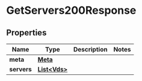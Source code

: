 

# GetServers200Response


## Properties

| Name | Type | Description | Notes |
|------------ | ------------- | ------------- | -------------|
|**meta** | [**Meta**](Meta.md) |  |  |
|**servers** | [**List&lt;Vds&gt;**](Vds.md) |  |  |



